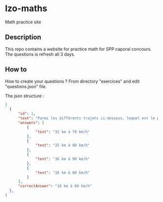 # lzo-maths
Math practice site

## Description
This repo contains a website for practice math for SPP caporal concours.
The questions is refresh all 3 days.

## How to
How to create your questions ?  From directory "exercices" and edit "questions.json" file. 

The json structure : 

```json
[
  {
      "id": 1,
      "text": "Parmi les différents trajets ci-dessous, lequel est le plus rapide pour le CCR d'atteindre le lieu d'incendie ?",
      "answers": [
          {
              "text": "32 km à 70 km/h"
          },
          {
              "text": "25 km à 80 km/h"
          },
          {
              "text": "36 km à 90 km/h"
          },
          {
              "text": "16 km à 60 km/h"
          }
      ],
      "correctAnswer": "16 km à 60 km/h"
  },
]

```
